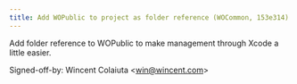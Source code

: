 ```yaml
---
title: Add WOPublic to project as folder reference (WOCommon, 153e314)
---
```


Add folder reference to WOPublic to make management through Xcode a little easier.

Signed-off-by: Wincent Colaiuta &lt;win@wincent.com&gt;
